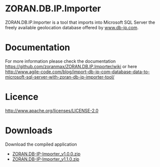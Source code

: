ZORAN.DB.IP.Importer
====================

ZORAN.DB.IP.Importer is a tool that imports into Microsoft SQL Server the freely available geolocation
database offered by www.db-ip.com. 

Documentation 
====================

For more information please check the documentation https://github.com/zoranmax/ZORAN.DB.IP.Importer/wiki
or here http://www.agile-code.com/blog/import-db-ip-com-database-data-to-microsoft-sql-server-with-zoran-db-ip-importer-tool/

Licence 
====================
http://www.apache.org/licenses/LICENSE-2.0

Downloads
====================

Download the compiled application 
- <a href="http://bit.ly/Wzjifg">ZORAN.DB-IP-Importer_v1.0.0.zip</a>
- <a href="https://www.dropbox.com/s/8bnswxx13qt2w3r/ZORAN.DB-IP.Importer_v1.1.0.0.zip">ZORAN.DB-IP-Importer_v1.1.0.zip</a>
